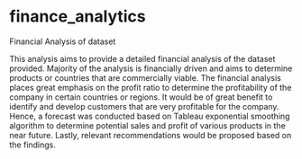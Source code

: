 # finance_analytics

Financial Analysis of dataset

This analysis aims to provide a detailed financial analysis of the dataset provided. Majority of the analysis is financially driven and aims to determine products or countries that are commercially viable. The financial analysis places great emphasis on the profit ratio to determine the profitability of the company in certain countries or regions. It would be of great benefit to identify and develop customers that are very profitable for the company. Hence, a forecast was conducted based on Tableau exponential smoothing algorithm to determine potential sales and profit of various products in the near future. Lastly, relevant recommendations would be proposed based on the findings. 

